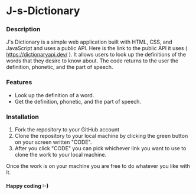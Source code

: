 # J-s-Dictionary

### Description
J's Dictionary is a simple web application built with HTML, CSS, and JavaScript and uses a public API. Here is the link to the public API it uses ( https://dictionaryapi.dev/ ). It allows users to look up the definitions of the words that they desire to know about. The code returns to the user the definition, phonetic, and the part of speech. 

### Features
- Look up the definition of a word.
- Get the definition, phonetic, and the part of speech.


### Installation
1. Fork the repository to your GitHub account
2. Clone the repository to your local machine by clicking the green button on your screen written "CODE".
3. After you click "CODE" you can pick whichever link you want to use to clone the work to your local machine.

Once the work is on your machine you are free to do whatever you like with it. 

#### Happy coding :-)
